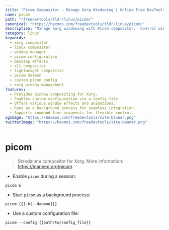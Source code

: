 ```yaml
---
title: "Picom Compositor - Manage Xorg Windowing | Online Free DevTools by Hexmos"
name: picom
path: "/freedevtools/tldr/linux/picom/"
canonical: "https://hexmos.com/freedevtools/tldr/linux/picom/"
description: "Manage Xorg windowing with Picom compositor.  Control window effects and enhance your desktop experience with this lightweight and efficient tool. Free online tool, no registration required."
category: linux
keywords:
  - xorg compositor
  - linux compositor
  - window manager
  - picom configuration
  - desktop effects
  - x11 compositor
  - lightweight compositor
  - picom daemon
  - custom picom config
  - xorg window management
features:
  - Provides window compositing for Xorg.
  - Enables custom configuration via a config file.
  - Offers various window effects and animations.
  - Runs as a background process for seamless integration.
  - Supports command-line arguments for flexible control.
ogImage: "https://hexmos.com/freedevtools/site-banner.png"
twitterImage: "https://hexmos.com/freedevtools/site-banner.png"
---
```


# picom

> Standalone compositor for Xorg.
> More information: <https://manned.org/picom>.

- Enable `picom` during a session:

`picom &`

- Start `picom` as a background process:

`picom {{[-b|--daemon]}}`

- Use a custom configuration file:

`picom --config {{path/to/config_file}}`
